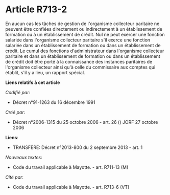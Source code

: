 # Article R713-2

En aucun cas les tâches de gestion de l'organisme collecteur paritaire ne peuvent être confiées directement ou indirectement
à un établissement de formation ou à un établissement de crédit. Nul ne peut exercer une fonction salariée dans l'organisme
collecteur paritaire s'il exerce une fonction salariée dans un établissement de formation ou dans un établissement de crédit.
Le cumul des fonctions d'administrateur dans l'organisme collecteur paritaire et dans un établissement de formation ou dans
un établissement de crédit doit être porté à la connaissance des instances paritaires de l'organisme collecteur ainsi qu'à
celle du commissaire aux comptes qui établit, s'il y a lieu, un rapport spécial.

**Liens relatifs à cet article**

_Codifié par_:

  - Décret n°91-1263 du 16 décembre 1991

_Créé par_:

  - Décret n°2006-1315 du 25 octobre 2006 - art. 26 () JORF 27 octobre 2006

**Liens**:

  - TRANSFERE: Décret n°2013-800 du 2 septembre 2013 - art. 1

_Nouveaux textes_:

  - Code du travail applicable à Mayotte. - art. R711-13 (M)

_Cité par_:

  - Code du travail applicable à Mayotte. - art. R713-6 (VT)
